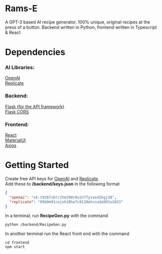 # Rams-E
A GPT-3 based AI recipe generator. 100% unique, original recipes at the press of a button. Backend written in Python, frontend written in Typescript & React

# Dependencies
### AI Libraries:   
[OpenAI](https://beta.openai.com/docs/quickstart/closing)  
[Replicate](https://replicate.com/docs/get-started/python)  

### Backend:
[Flask (for the API framework)](https://flask.palletsprojects.com/en/2.2.x/)  
[Flask CORS](https://flask-cors.readthedocs.io/en/latest/)  

### Frontend:  
[React](https://reactjs.org/)  
[MaterialUI](https://mui.com/)  
[Axios](https://axios-http.com/docs/intro)  

# Getting Started
Create free API keys for [OpenAI](https://beta.openai.com/account/api-keys) and 
[Replicate](https://replicate.com/account).  
Add these to <b>/backend/keys.json</b> in the following format  
```json
{
  "openai": "sk-t9287vbtr2hm298r0v2n7fyvasd3hgj38",
  "replicate": "89b0m91cejuh28he7c8120ehcsada901u1023"
}
```



In a terminal, run <b>RecipeGen.py</b> with the command
```batch
python /backend/RecipeGen.py
```

In another terminal run the React front end with the command
```
cd frontend
npm start
```


